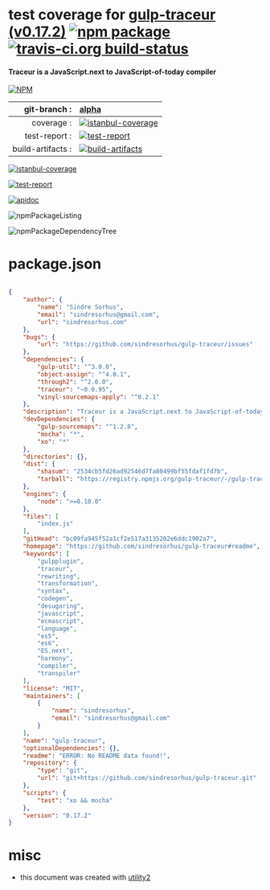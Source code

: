 # test coverage for  [gulp-traceur (v0.17.2)](https://github.com/sindresorhus/gulp-traceur#readme)  [![npm package](https://img.shields.io/npm/v/npmtest-gulp-traceur.svg?style=flat-square)](https://www.npmjs.org/package/npmtest-gulp-traceur) [![travis-ci.org build-status](https://api.travis-ci.org/npmtest/node-npmtest-gulp-traceur.svg)](https://travis-ci.org/npmtest/node-npmtest-gulp-traceur)
#### Traceur is a JavaScript.next to JavaScript-of-today compiler

[![NPM](https://nodei.co/npm/gulp-traceur.png?downloads=true)](https://www.npmjs.com/package/gulp-traceur)

| git-branch : | [alpha](https://github.com/npmtest/node-npmtest-gulp-traceur/tree/alpha)|
|--:|:--|
| coverage : | [![istanbul-coverage](https://npmtest.github.io/node-npmtest-gulp-traceur/build/coverage.badge.svg)](https://npmtest.github.io/node-npmtest-gulp-traceur/build/coverage.html/index.html)|
| test-report : | [![test-report](https://npmtest.github.io/node-npmtest-gulp-traceur/build/test-report.badge.svg)](https://npmtest.github.io/node-npmtest-gulp-traceur/build/test-report.html)|
| build-artifacts : | [![build-artifacts](https://npmtest.github.io/node-npmtest-gulp-traceur/glyphicons_144_folder_open.png)](https://github.com/npmtest/node-npmtest-gulp-traceur/tree/gh-pages/build)|

[![istanbul-coverage](https://npmtest.github.io/node-npmtest-gulp-traceur/build/screenCapture.buildCustomOrg.browser.coverage.html.png)](https://npmtest.github.io/node-npmtest-gulp-traceur/build/coverage.html/index.html)

[![test-report](https://npmtest.github.io/node-npmtest-gulp-traceur/build/screenCapture.buildCustomOrg.browser.%252Fhome%252Ftravis%252Fbuild%252Fnpmtest%252Fnode-npmtest-gulp-traceur%252Ftmp%252Fbuild%252Ftest-report.html.png)](https://npmtest.github.io/node-npmtest-gulp-traceur/build/test-report.html)

[![apidoc](https://npmdoc.github.io/node-npmdoc-gulp-traceur/build/screenCapture.buildApidoc.browser.%252Fhome%252Ftravis%252Fbuild%252Fnpmdoc%252Fnode-npmdoc-gulp-traceur%252Ftmp%252Fbuild%252Fapidoc.html.png)](https://npmdoc.github.io/node-npmdoc-gulp-traceur/build/apidoc.html)

![npmPackageListing](https://npmtest.github.io/node-npmtest-gulp-traceur/build/screenCapture.npmPackageListing.svg)

![npmPackageDependencyTree](https://npmtest.github.io/node-npmtest-gulp-traceur/build/screenCapture.npmPackageDependencyTree.svg)



# package.json

```json

{
    "author": {
        "name": "Sindre Sorhus",
        "email": "sindresorhus@gmail.com",
        "url": "sindresorhus.com"
    },
    "bugs": {
        "url": "https://github.com/sindresorhus/gulp-traceur/issues"
    },
    "dependencies": {
        "gulp-util": "^3.0.0",
        "object-assign": "^4.0.1",
        "through2": "^2.0.0",
        "traceur": "~0.0.95",
        "vinyl-sourcemaps-apply": "^0.2.1"
    },
    "description": "Traceur is a JavaScript.next to JavaScript-of-today compiler",
    "devDependencies": {
        "gulp-sourcemaps": "^1.2.8",
        "mocha": "*",
        "xo": "*"
    },
    "directories": {},
    "dist": {
        "shasum": "2534cb5fd26ad92546d7fa80499bf55fdaf1fd7b",
        "tarball": "https://registry.npmjs.org/gulp-traceur/-/gulp-traceur-0.17.2.tgz"
    },
    "engines": {
        "node": ">=0.10.0"
    },
    "files": [
        "index.js"
    ],
    "gitHead": "bc09fa945f52a1cf2e517a3135202e6ddc1902a7",
    "homepage": "https://github.com/sindresorhus/gulp-traceur#readme",
    "keywords": [
        "gulpplugin",
        "traceur",
        "rewriting",
        "transformation",
        "syntax",
        "codegen",
        "desugaring",
        "javascript",
        "ecmascript",
        "language",
        "es5",
        "es6",
        "ES.next",
        "harmony",
        "compiler",
        "transpiler"
    ],
    "license": "MIT",
    "maintainers": [
        {
            "name": "sindresorhus",
            "email": "sindresorhus@gmail.com"
        }
    ],
    "name": "gulp-traceur",
    "optionalDependencies": {},
    "readme": "ERROR: No README data found!",
    "repository": {
        "type": "git",
        "url": "git+https://github.com/sindresorhus/gulp-traceur.git"
    },
    "scripts": {
        "test": "xo && mocha"
    },
    "version": "0.17.2"
}
```



# misc
- this document was created with [utility2](https://github.com/kaizhu256/node-utility2)
